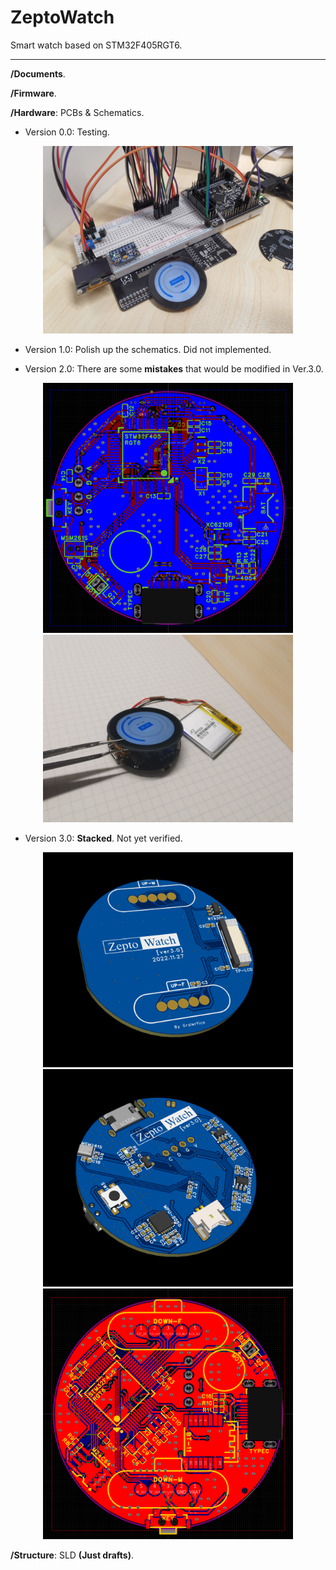 # ZeptoWatch

Smart watch based on STM32F405RGT6.

---

**/Documents**.

**/Firmware**.

**/Hardware**: PCBs & Schematics.

- Version 0.0: Testing.

<div align="center">
    <img src="Documents/imgs/IMG_20221120_230033.jpg" width="400">
</div>

- Version 1.0: Polish up the schematics. Did not implemented.

- Version 2.0: There are some **mistakes** that would be modified in Ver.3.0.

<div align="center">
    <img src="Documents/imgs/IMG_20221120_231222.png" width="400">
</div>
<div align="center">
    <img src="Documents/imgs/IMG_20221127_045317.jpg" width="400">
</div>

- Version 3.0: **Stacked**. Not yet verified.

<div align="center">
    <img src="Documents/imgs/20221127045100.png" width="400">
</div>
<div align="center">
    <img src="Documents/imgs/20221127045030.png" width="400">
</div>
<div align="center">
    <img src="Documents/imgs/20221127045136.png" width="400">
</div>

**/Structure**: SLD **(Just drafts)**.
